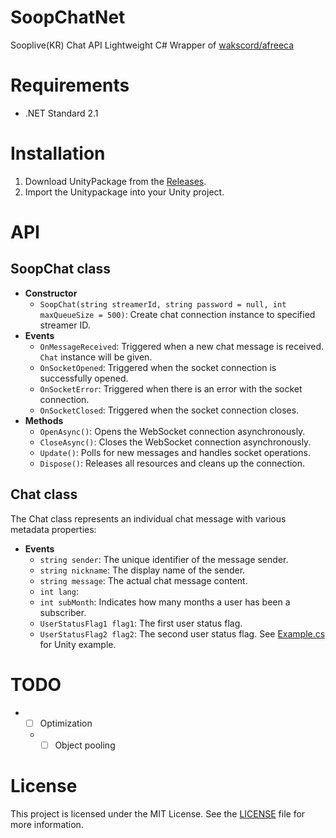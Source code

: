 # SoopChatNet
 Sooplive(KR) Chat API Lightweight C# Wrapper of [wakscord/afreeca](https://github.com/wakscord/afreeca)

# Requirements
 - .NET Standard 2.1

# Installation
 1. Download UnityPackage from the [Releases](https://github.com/w0lfv/releases).
 2. Import the Unitypackage into your Unity project.

# API
## SoopChat class
 - **Constructor**
   - `SoopChat(string streamerId, string password = null, int maxQueueSize = 500)`: Create chat connection instance to specified streamer ID.
 - **Events**
   - `OnMessageReceived`: Triggered when a new chat message is received. `Chat` instance will be given.
   - `OnSocketOpened`: Triggered when the socket connection is successfully opened.
   - `OnSocketError`: Triggered when there is an error with the socket connection.
   - `OnSocketClosed`: Triggered when the socket connection closes.
 - **Methods**
   - `OpenAsync()`: Opens the WebSocket connection asynchronously.
   - `CloseAsync()`: Closes the WebSocket connection asynchronously.
   - `Update()`: Polls for new messages and handles socket operations.
   - `Dispose()`: Releases all resources and cleans up the connection.
## Chat class
 The Chat class represents an individual chat message with various metadata properties:
 - **Events**
   - `string sender`: The unique identifier of the message sender.
   - `string nickname`: The display name of the sender.
   - `string message`: The actual chat message content.
   - `int lang`:
   - `int subMonth`: Indicates how many months a user has been a subscriber.
   - `UserStatusFlag1 flag1`: The first user status flag.
   - `UserStatusFlag2 flag2`: The second user status flag.
 See [Example.cs](./Assets/Scripts/Example.cs) for Unity example.

# TODO
 - - [ ] Optimization
   - - [ ] Object pooling

# License
 This project is licensed under the MIT License. See the [LICENSE](./LICENSE) file for more information.
